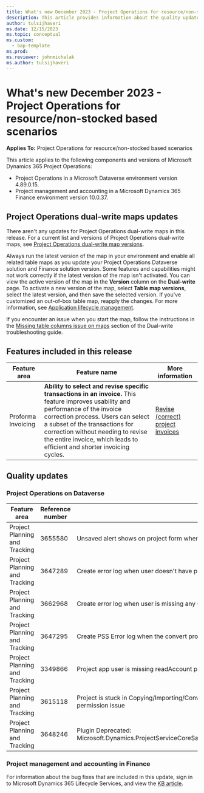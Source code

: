 ```yaml
---
title: What's new December 2023 - Project Operations for resource/non-stocked based scenarios
description: This article provides information about the quality updates that are available in the December 2023 release of Microsoft Dynamics 365 Project Operations Lite deployment.
author: tulsijhaveri
ms.date: 12/15/2023
ms.topic: conceptual
ms.custom: 
  - bap-template
ms.prod:
ms.reviewer: johnmichalak 
ms.author: tulsijhaveri
---
```


# What's new December 2023 - Project Operations for resource/non-stocked based scenarios

**Applies To:**  Project Operations for resource/non-stocked based scenarios

This article applies to the following components and versions of Microsoft Dynamics 365 Project Operations:

- Project Operations in a Microsoft Dataverse environment version 4.89.0.15.
- Project management and accounting in a Microsoft Dynamics 365 Finance environment version 10.0.37.

## Project Operations dual-write maps updates

There aren't any updates for Project Operations dual-write maps in this release. For a current list and versions of Project Operations dual-write maps, see [Project Operations dual-write map versions](../environment/resource-dual-write-maps.md).

Always run the latest version of the map in your environment and enable all related table maps as you update your Project Operations Dataverse solution and Finance solution version. Some features and capabilities might not work correctly if the latest version of the map isn't activated. You can view the active version of the map in the **Version** column on the **Dual-write** page. To activate a new version of the map, select **Table map versions**, select the latest version, and then save the selected version. If you've customized an out-of-box table map, reapply the changes. For more information, see [Application lifecycle management](/dynamics365/fin-ops-core/dev-itpro/data-entities/dual-write/app-lifecycle-management).

If you encounter an issue when you start the map, follow the instructions in the [Missing table columns issue on maps](/dynamics365/fin-ops-core/dev-itpro/data-entities/dual-write/dual-write-troubleshooting-finops-upgrades#missing-table-columns-issue-on-maps) section of the Dual-write troubleshooting guide.

## Features included in this release

| **Feature area** | **Feature name** | **More information** |
| --- | --- | --- |
| Proforma Invoicing | **Ability to select and revise specific transactions in an invoice.** This feature improves usability and performance of the invoice correction process. Users can select a subset of the transactions for correction without needing to revise the entire invoice, which leads to efficient and shorter invoicing cycles. | [Revise (correct) project invoices](../proforma-invoicing/revise-project-invoices.md) |

## Quality updates

### Project Operations on Dataverse

| **Feature area** | **Reference number** | **Quality Update** |
| --- | --- | --- |
| Project Planning and Tracking | 3655580 | Unsaved alert shows on project form when feature is disabled and duration fields are hidden |
| Project Planning and Tracking | 3647289 | Create error log when user doesn't have permissions to async operation entity and can't query the system jobs |
| Project Planning and Tracking | 3662968 | Create error log when user is missing any OOB privilege and save operation fails due to that |
| Project Planning and Tracking | 3647295 | Create PSS Error log when the convert project fails |
| Project Planning and Tracking | 3349866 | Project app user is missing readAccount privilege |
| Project Planning and Tracking | 3615118 | Project is stuck in Copying/Importing/Converting status if PSS failed to update project status to Failed due to permission issue |
| Project Planning and Tracking | 3648246 | Plugin Deprecated: Microsoft.Dynamics.ProjectServiceCoreSandbox.Plugins.Plugins.PublishToEventHub.PostOperationUserUpdateEvent |

### Project management and accounting in Finance

For information about the bug fixes that are included in this update, sign in to Microsoft Dynamics 365 Lifecycle Services, and view the [KB article](https://fix.lcs.dynamics.com/Issue/Details?bugId=838613).
